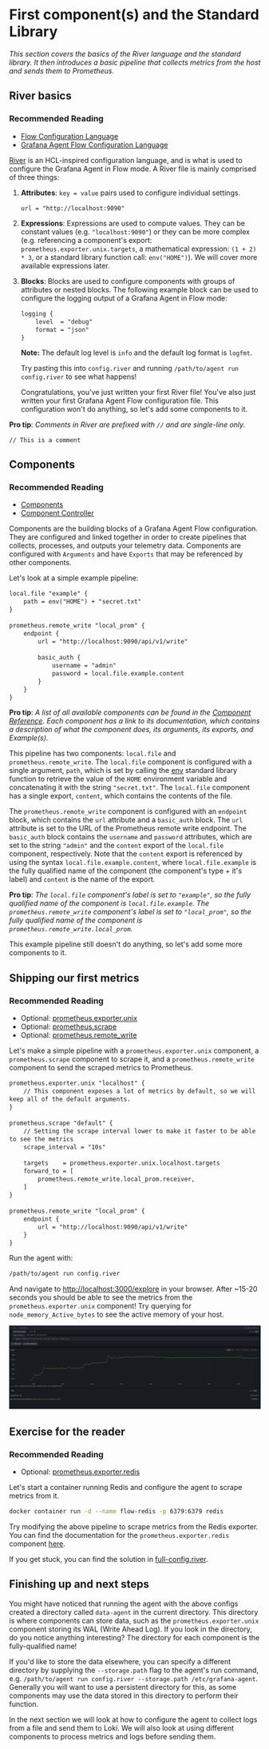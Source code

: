 # First component(s) and the Standard Library

_This section covers the basics of the River language and the standard library. It then introduces a basic pipeline that collects metrics from the host and sends them to Prometheus._

## River basics

### Recommended Reading

- [Flow Configuration Language](https://grafana.com/docs/agent/latest/flow/config-language/)
- [Grafana Agent Flow Configuration Language](https://grafana.com/docs/agent/latest/flow/concepts/configuration_language/)

[River](https://github.com/grafana/river) is an HCL-inspired configuration language, and is what is used to configure the Grafana Agent in Flow mode. A River file is mainly comprised of three things:

1. **Attributes**: `key = value` pairs used to configure individual settings.

    ```river
    url = "http://localhost:9090"
    ```

2. **Expressions**: Expressions are used to compute values. They can be constant values (e.g. `"localhost:9090"`) or they can be more complex (e.g. referencing a component's export: `prometheus.exporter.unix.targets`, a mathematical expression: `(1 + 2) * 3`, or a standard library function call: `env("HOME")`). We will cover more available expressions later.

3. **Blocks**: Blocks are used to configure components with groups of attributes or nested blocks. The following example block can be used to configure the logging output of a Grafana Agent in Flow mode:

    ```river
    logging {
        level  = "debug"
        format = "json"
    }
    ```

    **Note:** The default log level is `info` and the default log format is `logfmt`.

    Try pasting this into `config.river` and running `/path/to/agent run config.river` to see what happens!

    Congratulations, you've just written your first River file! You've also just written your first Grafana Agent Flow configuration file. This configuration won't do anything, so let's add some components to it.

**Pro tip**: _Comments in River are prefixed with `//` and are single-line only._

```river
// This is a comment
```

## Components

### Recommended Reading

- [Components](https://grafana.com/docs/agent/latest/flow/concepts/components/)
- [Component Controller](https://grafana.com/docs/agent/latest/flow/concepts/component_controller/)

Components are the building blocks of a Grafana Agent Flow configuration. They are configured and linked together in order to create pipelines that collects, processes, and outputs your telemetry data. Components are configured with `Arguments` and have `Exports` that may be referenced by other components.

Let's look at a simple example pipeline:

```river
local.file "example" {
    path = env("HOME") + "secret.txt"
}

prometheus.remote_write "local_prom" {
    endpoint {
        url = "http://localhost:9090/api/v1/write"

        basic_auth {
            username = "admin"
            password = local.file.example.content
        }
    }
}
```

**Pro tip**: _A list of all available components can be found in the [Component Reference](https://grafana.com/docs/agent/latest/flow/reference/components/). Each component has a link to its documentation, which contains a description of what the component does, its arguments, its exports, and Example(s)._

This pipeline has two components: `local.file` and `prometheus.remote_write`. The `local.file` component is configured with a single argument, `path`, which is set by calling the [env](https://grafana.com/docs/agent/latest/flow/reference/stdlib/env/) standard library function to retrieve the value of the `HOME` environment variable and concatenating it with the string `"secret.txt"`. The `local.file` component has a single export, `content`, which contains the contents of the file.

The `prometheus.remote_write` component is configured with an `endpoint` block, which contains the `url` attribute and a `basic_auth` block. The `url` attribute is set to the URL of the Prometheus remote write endpoint. The `basic_auth` block contains the `username` and `password` attributes, which are set to the string `"admin"` and the `content` export of the `local.file` component, respectively. Note that the `content` export is referenced by using the syntax `local.file.example.content`, where `local.file.example` is the fully qualified name of the component (the component's type + it's label) and `content` is the name of the export.

**Pro tip**: _The `local.file` component's label is set to `"example"`, so the fully qualified name of the component is `local.file.example`. The `prometheus.remote_write` component's label is set to `"local_prom"`, so the fully qualified name of the component is `prometheus.remote_write.local_prom`._

This example pipeline still doesn't do anything, so let's add some more components to it.

## Shipping our first metrics

### Recommended Reading

- Optional: [prometheus.exporter.unix](https://grafana.com/docs/agent/latest/flow/reference/components/prometheus.exporter.unix/)
- Optional: [prometheus.scrape](https://grafana.com/docs/agent/latest/flow/reference/components/prometheus.scrape/)
- Optional: [prometheus.remote_write](https://grafana.com/docs/agent/latest/flow/reference/components/prometheus.remote_write/)

Let's make a simple pipeline with a `prometheus.exporter.unix` component, a `prometheus.scrape` component to scrape it, and a `prometheus.remote_write` component to send the scraped metrics to Prometheus.

```river
prometheus.exporter.unix "localhost" { 
    // This component exposes a lot of metrics by default, so we will keep all of the default arguments.
}

prometheus.scrape "default" {
    // Setting the scrape interval lower to make it faster to be able to see the metrics
    scrape_interval = "10s"

    targets    = prometheus.exporter.unix.localhost.targets
    forward_to = [
        prometheus.remote_write.local_prom.receiver,
    ]
}

prometheus.remote_write "local_prom" {
    endpoint {
        url = "http://localhost:9090/api/v1/write"
    }
}
```

Run the agent with:

```bash
/path/to/agent run config.river
```

And navigate to [http://localhost:3000/explore](http://localhost:3000/explore) in your browser. After ~15-20 seconds you should be able to see the metrics from the `prometheus.exporter.unix` component! Try querying for `node_memory_Active_bytes` to see the active memory of your host.

![Memory usage](mem_usage.png)

## Exercise for the reader

### Recommended Reading

- Optional: [prometheus.exporter.redis](https://grafana.com/docs/agent/latest/flow/reference/components/prometheus.exporter.redis/)

Let's start a container running Redis and configure the agent to scrape metrics from it.

```bash
docker container run -d --name flow-redis -p 6379:6379 redis
```

Try modifying the above pipeline to scrape metrics from the Redis exporter. You can find the documentation for the `prometheus.exporter.redis` component [here](https://grafana.com/docs/agent/latest/flow/reference/components/prometheus.exporter.redis/).

If you get stuck, you can find the solution in [full-config.river](full-config.river).

## Finishing up and next steps

You might have noticed that running the agent with the above configs created a directory called `data-agent` in the current directory. This directory is where components can store data, such as the `prometheus.exporter.unix` component storing its WAL (Write Ahead Log). If you look in the directory, do you notice anything interesting? The directory for each component is the fully-qualified name!

If you'd like to store the data elsewhere, you can specify a different directory by supplying the `--storage.path` flag to the agent's run command, e.g. `/path/to/agent run config.river --storage.path /etc/grafana-agent`. Generally you will want to use a persistent directory for this, as some components may use the data stored in this directory to perform their function.

In the next section we will look at how to configure the agent to collect logs from a file and send them to Loki. We will also look at using different components to process metrics and logs before sending them.
